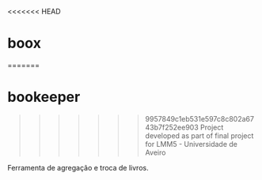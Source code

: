 <<<<<<< HEAD
# boox
=======
# bookeeper
>>>>>>> 9957849c1eb531e597c8c802a6743b7f252ee903
Project developed as part of final project for LMM5 - Universidade de Aveiro

Ferramenta de agregação e troca de livros.
